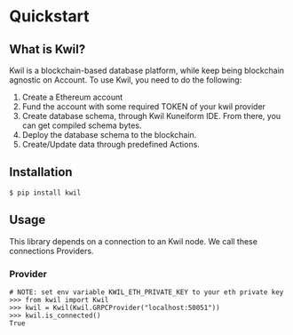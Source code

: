 # Quickstart

## What is Kwil?

Kwil is a blockchain-based database platform, while keep being blockchain agnostic on Account. 
To use Kwil, you need to do the following:
1. Create a Ethereum account
2. Fund the account with some required TOKEN of your kwil provider
3. Create database schema, through Kwil Kuneiform IDE. From there, you can get compiled schema bytes.
4. Deploy the database schema to the blockchain.
5. Create/Update data through predefined Actions.


## Installation

`$ pip install kwil`

## Usage

This library depends on a connection to an Kwil node. We call these connections Providers.

### Provider

```
# NOTE: set env variable KWIL_ETH_PRIVATE_KEY to your eth private key
>>> from kwil import Kwil
>>> kwil = Kwil(Kwil.GRPCProvider("localhost:50051"))
>>> kwil.is_connected()
True
```